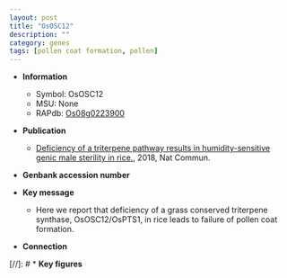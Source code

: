 ```yaml
---
layout: post
title: "OsOSC12"
description: ""
category: genes
tags: [pollen coat formation, pollen]
---
```


* **Information**  
    + Symbol: OsOSC12  
    + MSU: None  
    + RAPdb: [Os08g0223900](http://rapdb.dna.affrc.go.jp/viewer/gbrowse_details/irgsp1?name=Os08g0223900)  

* **Publication**  
    + [Deficiency of a triterpene pathway results in humidity-sensitive genic male sterility in rice.](http://www.ncbi.nlm.nih.gov/pubmed?term=Deficiency+of+a+triterpene+pathway+results+in+humidity-sensitive+genic+male+sterility+in+rice.%5BTitle%5D), 2018, Nat Commun.

* **Genbank accession number**  

* **Key message**  
    + Here we report that deficiency of a grass conserved triterpene synthase, OsOSC12/OsPTS1, in rice leads to failure of pollen coat formation.

* **Connection**  

[//]: # * **Key figures**  


